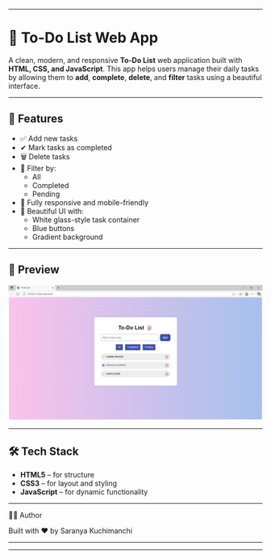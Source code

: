 
---

# 📝 To-Do List Web App

A clean, modern, and responsive **To-Do List** web application built with **HTML, CSS, and JavaScript**. This app helps users manage their daily tasks by allowing them to **add**, **complete**, **delete**, and **filter** tasks using a beautiful interface.

---

## 🚀 Features

- ✅ Add new tasks
- ✔ Mark tasks as completed
- 🗑 Delete tasks
- 🔎 Filter by:
  - All
  - Completed
  - Pending
- 📱 Fully responsive and mobile-friendly
- 🎨 Beautiful UI with:
  - White glass-style task container
  - Blue buttons
  - Gradient background

---

## 📸 Preview

![To-Do List UI Preview](./ouput.png)  

---

## 🛠 Tech Stack

- **HTML5** – for structure
- **CSS3** – for layout and styling
- **JavaScript** – for dynamic functionality

---


🙋‍♀ Author

Built with ❤ by Saranya Kuchimanchi


---

---
